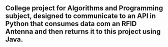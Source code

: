## College project for Algorithms and Programming subject, designed to communicate to an API in Python that consumes data com an RFID Antenna and then returns it to this project using Java.
